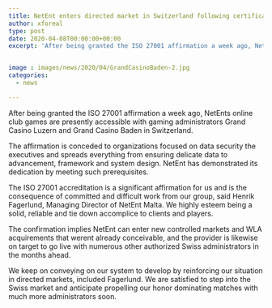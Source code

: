 ```yaml
---
title: NetEnt enters directed market in Switzerland following certification
author: xforeal 
type: post
date: 2020-04-08T00:00:00+00:00
excerpt: 'After being granted the ISO 27001 affirmation a week ago, NetEnts online club games are presently accessible with gaming administrators Grand Casino Luzern and Grand Casino Baden in Switzerland '


image : images/news/2020/04/GrandCasinoBaden-2.jpg
categories:
  - news

---
```

After being granted the ISO 27001 affirmation a week ago, NetEnts online club games are presently accessible with gaming administrators Grand Casino Luzern and Grand Casino Baden in Switzerland. 

The affirmation is conceded to organizations focused on data security the executives and spreads everything from ensuring delicate data to advancement, framework and system design. NetEnt has demonstrated its dedication by meeting such prerequisites. 

The ISO 27001 accreditation is a significant affirmation for us and is the consequence of committed and difficult work from our group, said Henrik Fagerlund, Managing Director of NetEnt Malta. We highly esteem being a solid, reliable and tie down accomplice to clients and players. 

The confirmation implies NetEnt can enter new controlled markets and WLA acquirements that werent already conceivable, and the provider is likewise on target to go live with numerous other authorized Swiss administrators in the months ahead. 

We keep on conveying on our system to develop by reinforcing our situation in directed markets, included Fagerlund. We are satisfied to step into the Swiss market and anticipate propelling our honor dominating matches with much more administrators soon.
